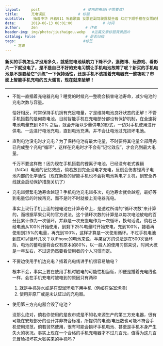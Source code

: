 ```yaml
---
layout:     post                    # 使用的布局(不需要改）
title:      充电误区               # 标题
subtitle:    抽着中华 开着911 听着歌曲 女票在副驾驶露腿坐着 红灯下顺手搭在女票的腿上 这生活 啧啧 我在公交车上看的一清二楚。  #副标题
date:       2019-06-13 08:01:00              # 时间
author:     Zen                      # 作者
header-img: img/photo/jiuzhaigou.webp   #这篇文章标题背景图片
catalog: False                       # 是否归档
tags:                               #标签
    - 常识
---
```


#### 新买的手机怎么才没用多久，就感觉电池续航力下降不少，逛微博、玩游戏、看影片一下就没电了，是不是自己不好的充电习惯让手机电池故障了呢？新买的手机电池是不是要给它“训练”一下保持活性，还是手机不该插着充电器充一整夜呢？市面上智能手机充电的五大谣言，现在就来破解！
----


+ 不能一直插着充电器充电？睡觉的时候充一整晚会损害电池寿命，减少电池的充电次数与容量。

  恰好相反，时常保持手机拥有充足电量，才是维持电池良好状态的正解！不管手机搭载的是何款电池，目前智能手机在充电部分都设有保护机制，在全速将电池电量充到 80% 之后，就会开始以少量供电的形式，一边对手机使用进行供电、一边进行电池充电，直到电池充满，并不会让电池过充损坏电池。
+ 直到电池没电时才充电？为了保持电池有最大电量，不时要将其电量全部用完已完成整个充电“循环”，这样在充电时才不会有“记忆效应”，才会充到最大电量。

  千万不要这样做！因为现在手机搭载的锂离子电池，已经没有老式镍镉（NiCd）电池的记忆效应，倘若放到完全没电才充电，反倒会伤害锂离子电池内部的化学活性（现在新款的智能手机也不会将电池耗电才关机，到安全界线就会启动保护措施关机了）
+ 充电越频繁电池寿命越短？手机电池充电越多次，电池寿命就会越短，最好等到电量低的时候再充，而不是时不时就接上充电器充电。

  事实上现行手机上面的锂电池在计算寿命上，是透过所谓的“循环次数”来计算的，而根据苹果公司的官方说法，这个循环次数的计算是以每次电池放电的百分比累计作为一次循环，并非是一次充饱电作为一次循环，换句话说，倘若已经电池从100%开始使用，到剩下25%电量时开始充电，充到100%，接着再使用到25%的电量，再充到100%，这样才算是一次使用循环。不过手机电池到底可以循环几次？以iPhone的电池来说，苹果官方的说法是在500次循环后，电池的蓄电量将会仅有原本的80%，以一般人的使用习惯来说，时间大概是一年左右，不过这仍然要看使用者的个人习惯而定。

+ 不要边使用手机边充电？插着充电线讲手机很容易触电？

  根本不会，事实上要在使用手机时触电的可能性相当低，即便是插着充电线也一样，会在手机充电时被电到的原因只有两种
  1. 就是手机碰水或是在湿润环境下用手机（例如在浴室泡澡）
  2. 使用非原厂或是未认证过的充电器。


+ 使用第三方充电器会毁了电池？

  没那么绝对，倘若你使用的是夜市或是不知名来源生产的第三方充电器，很有可能在安规部分的设计并非符合标准，所提供的电流/电压数也可能不符合手机使用规范，倘若贸然使用，很有可能会损坏手机电池、甚至是手机本身产生失火的状况。事实上现在一个合格的手机充电器才不过几百元，值得为这几百元冒险损坏花大钱买来的手机吗？
